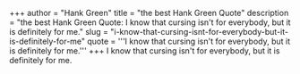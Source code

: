 +++
author = "Hank Green"
title = "the best Hank Green Quote"
description = "the best Hank Green Quote: I know that cursing isn't for everybody, but it is definitely for me."
slug = "i-know-that-cursing-isnt-for-everybody-but-it-is-definitely-for-me"
quote = '''I know that cursing isn't for everybody, but it is definitely for me.'''
+++
I know that cursing isn't for everybody, but it is definitely for me.
